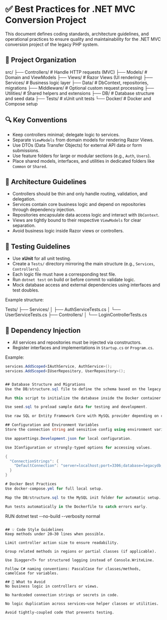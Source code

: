 # ✅ Best Practices for .NET MVC Conversion Project

This document defines coding standards, architecture guidelines, and operational practices to ensure quality and maintainability for the .NET MVC conversion project of the legacy PHP system.

## 📁 Project Organization

src/ 
├── Controllers/ # Handle HTTP requests (MVC) 
├── Models/ # Domain and ViewModels 
├── Views/ # Razor Views (UI rendering) 
├── Services/ # Business logic layer 
├── Data/ # DbContext, repositories, migrations 
├── Middleware/ # Optional custom request processing 
├── Utilities/ # Shared helpers and extensions 
├── DB/ # Database structure and seed data 
├── Tests/ # xUnit unit tests 
└── Docker/ # Docker and Compose setup


## 🔍 Key Conventions

- Keep controllers minimal; delegate logic to services.
- Separate `ViewModels` from domain models for rendering Razor Views.
- Use DTOs (Data Transfer Objects) for external API data or form submissions.
- Use feature folders for large or modular sections (e.g., `Auth`, `Users`).
- Place shared models, interfaces, and utilities in dedicated folders like `Common` or `Shared`.

## 🧱 Architecture Guidelines

- Controllers should be thin and only handle routing, validation, and delegation.
- Services contain core business logic and depend on repositories through dependency injection.
- Repositories encapsulate data access logic and interact with `DbContext`.
- Views are tightly bound to their respective `ViewModels` for clear separation.
- Avoid business logic inside Razor views or controllers.

## 🧪 Testing Guidelines

- Use **xUnit** for all unit testing.
- Create a `Tests/` directory mirroring the main structure (e.g., `Services`, `Controllers`).
- Each logic file must have a corresponding test file.
- Run `dotnet test` on build or before commit to validate logic.
- Mock database access and external dependencies using interfaces and test doubles.

Example structure:

Tests/ 
├── Services/ 
│ ├── AuthServiceTests.cs 
│ └── UserServiceTests.cs 
├── Controllers/ 
│ └── LoginControllerTests.cs


## 🔌 Dependency Injection

- All services and repositories must be injected via constructors.
- Register interfaces and implementations in `Startup.cs` or `Program.cs`.

Example:
```csharp
services.AddScoped<IAuthService, AuthService>();
services.AddScoped<IUserRepository, UserRepository>();


## Database Structure and Migrations
Use the DB/structure.sql file to define the schema based on the legacy PHP database.

Run this script to initialize the database inside the Docker container.

Use seed.sql to preload sample data for testing and development.

Use raw SQL or Entity Framework Core with MySQL provider depending on compatibility.

## Configuration and Environment Variables
Store the connection string and sensitive config using environment variables.

Use appsettings.Development.json for local configuration.

Use IConfiguration or strongly-typed options for accessing values.

{
  "ConnectionStrings": {
    "DefaultConnection": "server=localhost;port=3306;database=legacydb;user=root;password=root;"
  }
}

# Docker Best Practices
Use docker-compose.yml for full local setup.

Map the DB/structure.sql to the MySQL init folder for automatic setup.

Run tests automatically in the Dockerfile to catch errors early.

```
RUN dotnet test --no-build --verbosity normal
```

## 💡 Code Style Guidelines
Keep methods under 20–30 lines when possible.

Limit controller action size to ensure readability.

Group related methods in regions or partial classes (if applicable).

Use ILogger<T> for structured logging instead of Console.WriteLine.

Follow C# naming conventions: PascalCase for classes/methods, camelCase for variables.

## 🚫 What to Avoid
No business logic in controllers or views.

No hardcoded connection strings or secrets in code.

No logic duplication across services—use helper classes or utilities.

Avoid tightly-coupled code that prevents testing.